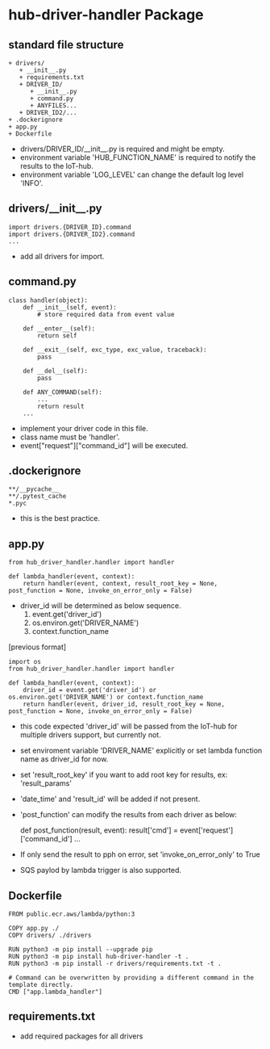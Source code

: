 # hub-driver-handler Package

## standard file structure
```
+ drivers/
   + __init__.py
   + requirements.txt
   + DRIVER_ID/
      + __init__.py
      + command.py
      + ANYFILES...
   + DRIVER_ID2/...
+ .dockerignore
+ app.py
+ Dockerfile
```
- drivers/DRIVER_ID/\_\_init\_\_.py is required and might be empty.
- environment variable 'HUB_FUNCTION_NAME' is required to notify the results to the IoT-hub.
- environment variable 'LOG_LEVEL' can change the default log level 'INFO'.

## drivers/\_\_init\_\_.py
```
import drivers.{DRIVER_ID}.command
import drivers.{DRIVER_ID2}.command
...
```
- add all drivers for import.

## command.py
```
class handler(object):
    def __init__(self, event):
        # store required data from event value
    
    def __enter__(self):
        return self

    def __exit__(self, exc_type, exc_value, traceback):
        pass

    def __del__(self):
        pass

    def ANY_COMMAND(self):
        ...
        return result
    ...
```
- implement your driver code in this file.
- class name must be 'handler'.
- event["request"]["command_id"] will be executed.

## .dockerignore
```
**/__pycache__
**/.pytest_cache
*.pyc
```
- this is the best practice.

## app.py
```
from hub_driver_handler.handler import handler

def lambda_handler(event, context):
    return handler(event, context, result_root_key = None, post_function = None, invoke_on_error_only = False)
```
- driver_id will be determined as below sequence.
    1. event.get('driver_id')
    2. os.environ.get('DRIVER_NAME')
    3. context.function_name

[previous format]
```
import os
from hub_driver_handler.handler import handler

def lambda_handler(event, context):
    driver_id = event.get('driver_id') or os.environ.get('DRIVER_NAME') or context.function_name
    return handler(event, driver_id, result_root_key = None, post_function = None, invoke_on_error_only = False)
```
- this code expected 'driver_id' will be passed from the IoT-hub for multiple drivers support, but currently not.
- set enviroment variable 'DRIVER_NAME' explicitly or set lambda function name as driver_id for now.
- set 'result_root_key' if you want to add root key for results, ex: 'result_params'
- 'date_time' and 'result_id' will be added if not present.
- 'post_function' can modify the results from each driver as below:

    def post_function(result, event):
        result['cmd'] = event['request']['command_id']
        ...
- If only send the result to pph on error, set 'invoke_on_error_only' to True
- SQS paylod by lambda trigger is also supported.

## Dockerfile
```
FROM public.ecr.aws/lambda/python:3

COPY app.py ./
COPY drivers/ ./drivers

RUN python3 -m pip install --upgrade pip
RUN python3 -m pip install hub-driver-handler -t .
RUN python3 -m pip install -r drivers/requirements.txt -t .

# Command can be overwritten by providing a different command in the template directly.
CMD ["app.lambda_handler"]
```

## requirements.txt
- add required packages for all drivers
